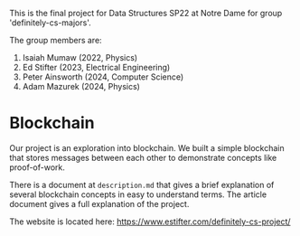 This is the final project for Data Structures SP22 at Notre Dame for group 'definitely-cs-majors'.

The group members are:

1. Isaiah Mumaw (2022, Physics)
2. Ed Stifter (2023, Electrical Engineering)
3. Peter Ainsworth (2024, Computer Science)
4. Adam Mazurek (2024, Physics)

# Blockchain

Our project is an exploration into blockchain. We built a simple blockchain that stores messages
between each other to demonstrate concepts like proof-of-work.

There is a document at `description.md` that gives a brief explanation of several blockchain concepts
in easy to understand terms. The article document gives a full explanation of the project.

The website is located here: https://www.estifter.com/definitely-cs-project/
